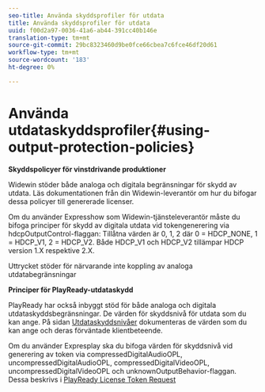 ```yaml
---
seo-title: Använda skyddsprofiler för utdata
title: Använda skyddsprofiler för utdata
uuid: f00d2a97-0036-41a6-ab44-391cc40b146e
translation-type: tm+mt
source-git-commit: 29bc8323460d9be0fce66cbea7c6fce46df20d61
workflow-type: tm+mt
source-wordcount: '183'
ht-degree: 0%

---
```



# Använda utdataskyddsprofiler{#using-output-protection-policies}

**Skyddspolicyer för vinstdrivande produktioner**

Widewin stöder både analoga och digitala begränsningar för skydd av utdata. Läs dokumentationen från din Widewin-leverantör om hur du bifogar dessa policyer till genererade licenser.

Om du använder Expresshow som Widewin-tjänsteleverantör måste du bifoga principer för skydd av digitala utdata vid tokengenerering via hdcpOutputControl-flaggan:
Tillåtna värden är 0, 1, 2 där 0 = HDCP_NONE, 1 = HDCP_V1, 2 = HDCP_V2. Både HDCP_V1 och HDCP_V2 tillämpar HDCP version 1.X respektive 2.X.

Uttrycket stöder för närvarande inte koppling av analoga utdatabegränsningar

**Principer för PlayReady-utdataskydd**

PlayReady har också inbyggt stöd för både analoga och digitala utdataskyddsbegränsningar. De värden för skyddsnivå för utdata som du kan ange. På sidan [Utdataskyddsnivåer](https://msdn.microsoft.com/en-us/library/dn468831.aspx) dokumenteras de värden som du kan ange och deras förväntade klientbeteende.

Om du använder Expresplay ska du bifoga värden för skyddsnivå vid generering av token via compressedDigitalAudioOPL, uncompressedDigitalAudioOPL, compressedDigitalVideoOPL, uncompressedDigitalVideoOPL och unknownOutputBehavior-flaggan. Dessa beskrivs i [PlayReady License Token Request](https://www.expressplay.com/developer/restapi/#playready-license-token-request)
